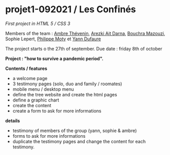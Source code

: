 # projet1-092021 / Les Confinés
*First project in HTML 5 / CSS 3*


Members of the team : [Ambre Thévenin](https://github.com/Ambre-Thevenin), [Arezki Ait Darna](https://github.com/Arezki-kaki), [Bouchra Mazouzi](https://github.com/Boushra1), Sophie Lepert, [Philippe Moty](https://github.com/110111-1) et [Yann Dufaure](https://github.com/yann9278)

The project starts o the 27th of september. 
Due date : friday 8th of october

**Project : "how to survive a pandemic period".**

**Contents / features** 

- a welcome page 
- 3 testimony pages (solo, duo and family / roomates)
- mobile menu / desktop menu
- define the tree website and create the html pages 
- define a graphic chart
- create the content
- create a form to ask for more informations

**details** 
- testimony of members of the group (yann, sophie & ambre) 
- forms to ask for more informations
- duplicate the testimony pages and change the content for each testimony.
